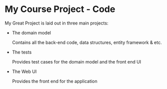 # My Course Project - Code

My Great Project is laid out in three main projects:

 - The domain model
 
   Contains all the back-end code, data structures, entity framework & etc.

 - The tests
 
   Provides test cases for the domain model and the front end UI

 - The Web UI
 
   Provides the front end for the application
